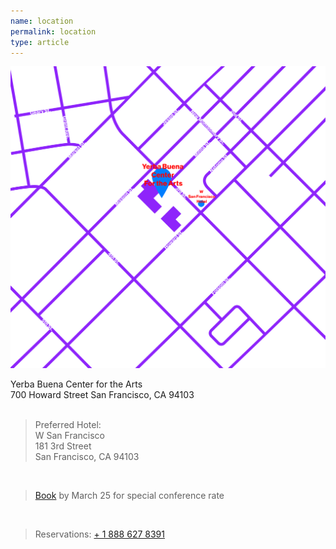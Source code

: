 ```yaml
---
name: location
permalink: location
type: article
---
```

<div id="map">
	<a href="https://www.google.com/maps?ll=37.785262,-122.402424&z=14&t=m&hl=en-US&gl=US" target="_blank">
		<img class="verticallyCentered" src="media/map-01-01.png" />
	</a>
</div>

Yerba Buena Center for the Arts  
700 Howard Street
San Francisco, CA 94103  
<br/>

>Preferred Hotel:  
>W San Francisco  
>181 3rd Street  
>San Francisco, CA 94103  

<br/>

><a href="https://www.starwoodmeeting.com/Book/BloombergBusinessweek2015" target="_blank">Book</a> by March 25 for special conference rate

<br/>

>Reservations: <a href="tel:1-888 627 8391">+ 1 888 627 8391</a>  

<br/>